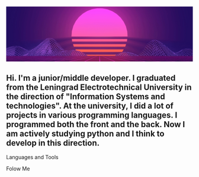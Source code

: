 ![Header](https://github.com/KudinovIvan/KudinovIvan/blob/main/assets/Header.gif)

## Hi. I'm a junior/middle developer. I graduated from the Leningrad Electrotechnical University in the direction of "Information Systems and technologies". At the university, I did a lot of projects in various programming languages. I programmed both the front and the back. Now I am actively studying python and I think to develop in this direction.

Languages and Tools

Folow Me